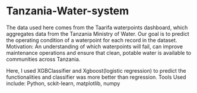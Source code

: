 # Tanzania-Water-system
The data used here comes from the Taarifa waterpoints dashboard, which aggregates data from the Tanzania Ministry of Water. Our goal is to predict the operating condition of a waterpoint for each record in the dataset.
Motivation: An understanding of which waterpoints will fail, can improve maintenance operations and ensure that clean, potable water is available to communities across Tanzania.

Here, I used XGBClassifier and Xgboost(logistic regression) to predict the functionalities and classifier was more better than regression.
Tools Used include: Python, sckit-learn, matplotlib, numpy
